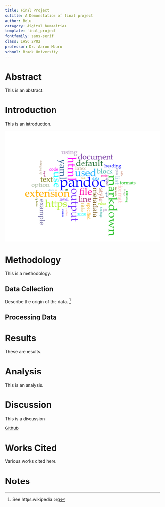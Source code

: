 ```yaml
---
title: Final Project
sutitle: A Demonstation of final project
author: Bolu
category: digital humanities
template: final_project
fontfamily: sans-serif
class: IASC 2P02
professor: Dr. Aaron Mauro
school: Brock University
---
```

# Abstract

This is an abstract.

# Introduction

This is an introduction.

!["Figure 1: Voyant-Tools generated word cloud from the Pandoc manual pages."](./Voyant_Visualize.png)

# Methodology

This is a methodology.

## Data Collection

Describe the origin of the data. [^fn1]

## Processing Data

# Results

These are results.

# Analysis

This is an analysis.

# Discussion

This is a discussion

[Github](www.github.com)

# Works Cited

Various works cited here.

# Notes

[^fn1]: See https:wikipedia.org